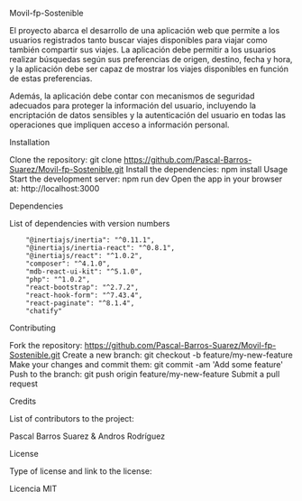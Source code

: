Movil-fp-Sostenible


El proyecto abarca el desarrollo de una aplicación web que permite a los usuarios registrados tanto buscar viajes disponibles para viajar como también compartir sus viajes. La aplicación debe permitir a los usuarios realizar búsquedas según sus preferencias de origen, destino, fecha y hora, y la aplicación debe ser capaz de mostrar los viajes disponibles en función de estas preferencias. 

Además, la aplicación debe contar con mecanismos de seguridad adecuados para proteger la información del usuario, incluyendo la encriptación de datos sensibles y la autenticación del usuario en todas las operaciones que impliquen acceso a información personal.



Installation

Clone the repository: git clone https://github.com/Pascal-Barros-Suarez/Movil-fp-Sostenible.git
Install the dependencies: npm install
Usage
Start the development server: npm run dev
Open the app in your browser at: http://localhost:3000



Dependencies

List of dependencies with version numbers

        "@inertiajs/inertia": "^0.11.1",
        "@inertiajs/inertia-react": "^0.8.1",
        "@inertiajs/react": "^1.0.2",
        "composer": "^4.1.0",
        "mdb-react-ui-kit": "^5.1.0",
        "php": "^1.0.2",
        "react-bootstrap": "^2.7.2",
        "react-hook-form": "^7.43.4",
        "react-paginate": "^8.1.4",
        "chatify"



Contributing


Fork the repository: https://github.com/Pascal-Barros-Suarez/Movil-fp-Sostenible.git
Create a new branch: git checkout -b feature/my-new-feature
Make your changes and commit them: git commit -am 'Add some feature'
Push to the branch: git push origin feature/my-new-feature
Submit a pull request




Credits


List of contributors to the project:

Pascal Barros Suarez & Andros Rodríguez


License

Type of license and link to the license:

Licencia MIT


